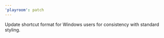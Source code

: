 ```yaml
---
'playroom': patch
---
```


Update shortcut format for Windows users for consistency with standard styling.
